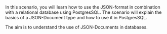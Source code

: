 [//]: <> (https://www.postgresqltutorial.com/postgresql-json/ 
https://www.cloudbees.com/blog/unleash-the-power-of-storing-json-in-postgres)

In this scenario, you will learn how to use the JSON-format in combination with a relational database using PostgresSQL. 
The scenario will explain the basics of a JSON-Document type and how to use it in PostgresSQL.

The aim is to understand the use of JSON-Documents in databases.